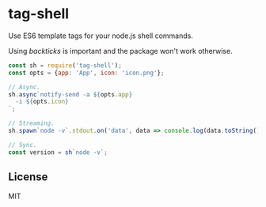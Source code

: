 # tag-shell

Use ES6 template tags for your node.js shell commands.

Using *backticks* is important and the package won't work otherwise.

```javascript
const sh = require('tag-shell');
const opts = {app: 'App', icon: 'icon.png'};

// Async.
sh.async`notify-send -a ${opts.app}
  -i ${opts.icon}
`;

// Streaming.
sh.spawn`node -v`.stdout.on('data', data => console.log(data.toString()))

// Sync.
const version = sh`node -v`;
```

## License

MIT
